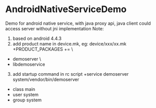 # AndroidNativeServiceDemo
Demo for android native service, with java proxy api, java client could access server without jni implementation
Note:
1. based on android 4.4.3
2. add product name in device.mk, eg: device/xxx/xx.mk
+PRODUCT_PACKAGES += \
+   demoserver \
+   libdemoservice
3. add startup command in rc script
+service demoserver  system/vendor/bin/demoserver
+   class main
+   user system
+   group system
